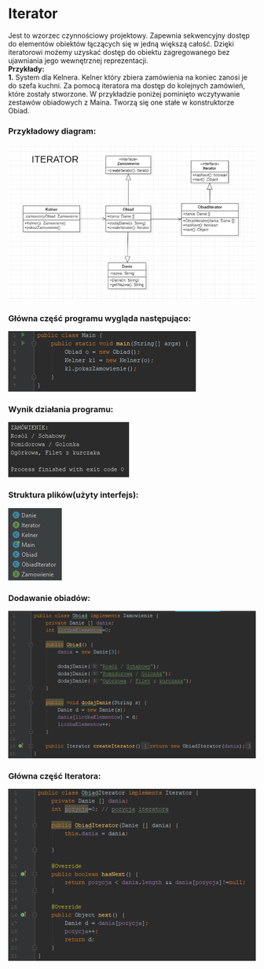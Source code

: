 # Iterator

Jest to wzorzec czynnościowy projektowy. Zapewnia sekwencyjny dostęp do elementów obiektów łączących się w jedną większą całość. Dzięki iteratorowi możemy uzyskać dostęp do obiektu zagregowanego bez ujawniania jego wewnętrznej reprezentacji. </br>
**Przykłady:**
</br>
**1.** System dla Kelnera. Kelner który zbiera zamówienia na koniec zanosi je do szefa kuchni. Za pomocą iteratora ma dostęp do kolejnych zamówień, które zostały stworzone. W przykładzie poniżej pominięto wczytywanie zestawów obiadowych z Maina. Tworzą się one stałe w konstruktorze Obiad.

### Przykładowy diagram:
<p align="center">
 <img src="https://github.com/JakubMakaruk/UMCS/blob/master/23%20DAYS%20CHALLANGE%20WZORCOWY/Iterator/zdj/diagram.png" alt="zdj">
</p>

### Główna część programu wygląda następująco:
<p align="left">
 <img src="https://github.com/JakubMakaruk/UMCS/blob/master/23%20DAYS%20CHALLANGE%20WZORCOWY/Iterator/zdj/main1.png" alt="zdj">
</p>

### Wynik działania programu:
<p align="left">
 <img src="https://github.com/JakubMakaruk/UMCS/blob/master/23%20DAYS%20CHALLANGE%20WZORCOWY/Iterator/zdj/main2.png" alt="zdj">
</p>

### Struktura plików(użyty interfejs):
<p align="left">
 <img src="https://github.com/JakubMakaruk/UMCS/blob/master/23%20DAYS%20CHALLANGE%20WZORCOWY/Iterator/zdj/main3.png" alt="zdj">
</p>

### Dodawanie obiadów:
<p align="left">
 <img src="https://github.com/JakubMakaruk/UMCS/blob/master/23%20DAYS%20CHALLANGE%20WZORCOWY/Iterator/zdj/dodawanie.png" alt="zdj">
</p>

### Główna część Iteratora:
<p align="left">
 <img src="https://github.com/JakubMakaruk/UMCS/blob/master/23%20DAYS%20CHALLANGE%20WZORCOWY/Iterator/zdj/glownyiterator.png" alt="zdj">
</p>
